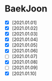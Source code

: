 # BaekJoon
- [x] [2021.01.01]
- [x] [2021.01.02]
- [x] [2021.01.03]
- [x] [2021.01.04]
- [x] [2021.01.05]
- [x] [2021.01.06]
- [ ] [2021.01.07]
- [x] [2021.01.08]
- [ ] [2021.01.09]
- [x] [2021.01.10]
